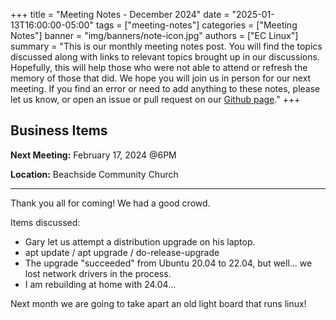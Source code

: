 +++
title = "Meeting Notes - December 2024"
date = "2025-01-13T16:00:00-05:00"
tags = ["meeting-notes"]
categories = ["Meeting Notes"]
banner = "img/banners/note-icon.jpg"
authors = ["EC Linux"]
summary = "This is our monthly meeting notes post. You will find the topics discussed along with links to relevant topics brought up in our discussions. Hopefully, this will help those who were not able to attend or refresh the memory of those that did. We hope you will join us in person for our next meeting. If you find an error or need to add anything to these notes, please let us know, or open an issue or pull request on our [Github page](https://github.com/brettrbarker/eclinux.org)."
+++
## Business Items

**Next Meeting:** February 17, 2024 @6PM

**Location:** Beachside Community Church

* * *

Thank you all for coming! We had a good crowd.

Items discussed:

* Gary let us attempt a distribution upgrade on his laptop.
* apt update / apt upgrade / do-release-upgrade
* The upgrade "succeeded" from Ubuntu 20.04 to 22.04, but well... we lost network drivers in the process.
* I am rebuilding at home with 24.04...

Next month we are going to take apart an old light board that runs linux!
